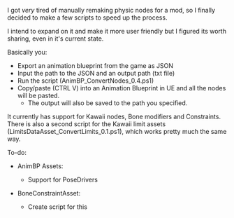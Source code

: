 I got *very* tired of manually remaking physic nodes for a mod, so I finally decided to make a few scripts to speed up the process.

I intend to expand on it and make it more user friendly but I figured its worth sharing, even in it's current state.

Basically you:
* Export an animation blueprint from the game as JSON
* Input the path to the JSON and an output path (txt file)
* Run the script (AnimBP_ConvertNodes_0.4.ps1)
* Copy/paste (CTRL V) into an Animation Blueprint in UE and all the nodes will be pasted. 
  * The output will also be saved to the path you specified.

It currently has support for Kawaii nodes, Bone modifiers and Constraints. There is also a second script for the Kawaii limit assets (LimitsDataAsset_ConvertLimits_0.1.ps1), which works pretty much the same way.

To-do:
* AnimBP Assets:
  * Support for PoseDrivers

* BoneConstraintAsset:
  * Create script for this
